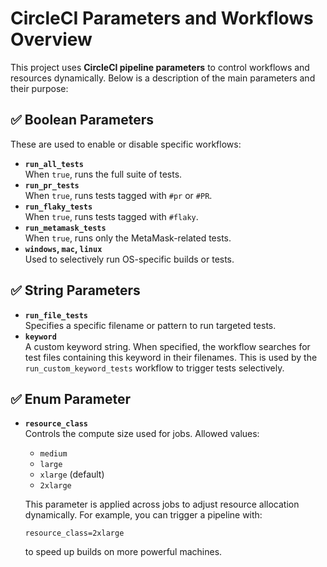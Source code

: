 

# CircleCI Parameters and Workflows Overview

This project uses **CircleCI pipeline parameters** to control workflows and resources dynamically. Below is a description of the main parameters and their purpose:

## ✅ Boolean Parameters

These are used to enable or disable specific workflows:

- **`run_all_tests`**  
  When `true`, runs the full suite of tests.
- **`run_pr_tests`**  
  When `true`, runs tests tagged with `#pr` or `#PR`.
- **`run_flaky_tests`**  
  When `true`, runs tests tagged with `#flaky`.
- **`run_metamask_tests`**  
  When `true`, runs only the MetaMask-related tests.
- **`windows`, `mac`, `linux`**  
  Used to selectively run OS-specific builds or tests.

## ✅ String Parameters

- **`run_file_tests`**  
  Specifies a specific filename or pattern to run targeted tests.
- **`keyword`**  
  A custom keyword string. When specified, the workflow searches for test files containing this keyword in their filenames. This is used by the `run_custom_keyword_tests` workflow to trigger tests selectively.

## ✅ Enum Parameter

- **`resource_class`**  
  Controls the compute size used for jobs.
  Allowed values:  
  - `medium`  
  - `large`  
  - `xlarge` (default)  
  - `2xlarge`

  This parameter is applied across jobs to adjust resource allocation dynamically. For example, you can trigger a pipeline with:
  ```
  resource_class=2xlarge
  ```
  to speed up builds on more powerful machines.

